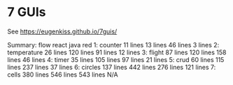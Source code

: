 # 7 GUIs

See 
https://eugenkiss.github.io/7guis/


Summary:
				flow		react		java		red
1: counter		11 lines	13 lines	46 lines	3 lines
2: temperature	26 lines	120 lines	91 lines	12 lines
3: flight		87 lines	120 lines	158 lines	46 lines
4: timer		35 lines	105 lines	97 lines	21 lines
5: crud			60 lines	115 lines	237 lines	37 lines
6: circles		137 lines	442 lines	276 lines	121 lines
7: cells		380 lines	546 lines	543 lines 	N/A


